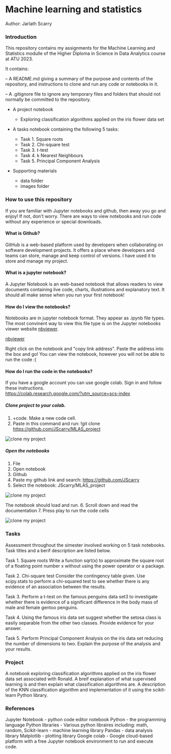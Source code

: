 # Machine learning and statistics

Author: Jarlath Scarry

### Introduction

This repository contains my assignments for the Machine Learning and Statistics modulle of the Higher Diploma in Science in Data Analytics course at ATU 2023. 

It contains:

– A README.md giving a summary of the purpose and contents of the repository, 
  and instructions to clone and run any code or notebooks in it.

– A .gitignore file to ignore any temporary files and folders that should not normally 
  be committed to the repository.

- A project notebook 
    -  Exploring classification algorithms applied on the iris flower data set
    
- A tasks notebook containing the following 5 tasks:
    - Task 1. Square roots
    - Task 2. Chi-square test
    - Task 3. t-test
    - Task 4. k Nearest Neighbours
    - Task 5. Principal Component Analysis
 
 - Supporting materials
    - data folder
    - images folder


### How to use this repository

If you are familiar with Jupyter notebooks and github, then away you go and enjoy! If not, don't worry. There are ways to view notebooks and run code without any experience or special downloads.

#### What is Github?

GitHub is a web-based platform used by developers when collaborating on software development projects. It offers a place where developers and teams can store, manage and keep control of versions. I have used it to store and manage my project. 

#### What is a jupyter notebook?

A Jupyter Notebook is an web-based notebook that allows readers to view documents containing live code, charts, illustrations and explanatory text. It should all make sense when you run your first notebook!

#### How do I view the notebooks?

Notebooks are in jupyter notebook format. They appear as .ipynb file types. The most convinent way to view this file type is on the Jupyter notebooks viewer website [nbviewer](https://nbviewer.org/). 

<a href="https://nbviewer.org" target="_blank">nbviewer</a>

Right click on the notebook and "copy link address". Paste the address into the box and go! You can view the notebook, however you will not be able to run the code :(

#### How do I run the code in the notebooks?

If you have a google account you can use google colab. Sign in and follow these instructions.  
https://colab.research.google.com/?utm_source=scs-index

##### Clone project to your colab.

1. +code. Make a new code cell.
2. Paste in this command and run: !git clone https://github.com/JScarry/MLAS_project

![clone my project](https://github.com/JScarry/MLAS_project/images/colab_steps1.png)

##### Open the notebooks

1. File
2. Open notebook
3. Github
4. Paste my github link and search:     https://github.com/JScarry
5. Select the notebook:                 JScarry/MLAS_project

![clone my project](https://github.com/JScarry/MLAS_project/images/colab_steps2.png)

The notebook should load and run.
6. Scroll down and read the documentation
7. Press play to run the code cells

![clone my project](https://github.com/JScarry/MLAS_project/images/colab_steps3.png)


### Tasks

Assessment throughout the simester involved working on 5 task notebooks. Task titles and a berif description are listed below.

Task 1. Square roots
Write a function sqrt(x) to approximate the square root of a floating point number x without using the power operator or a package.

Task 2. Chi-square test
Consider the contingency table given. Use scipy.stats to perform a chi-squared test to see whether there is any evidence of an association between the results.

Task 3.
Perform a t-test on the famous penguins data set3 to investigate whether there is evidence of a significant difference in the body
mass of male and female gentoo penguins.

Task 4.
Using the famous iris data set suggest whether the setosa class is easily separable from the other two classes. Provide evidence for your answer.

Task 5.
Perform Principal Component Analysis on the iris data set reducing the number of dimensions to two. Explain the purpose of the analysis and your results.

### Project

A notebook exploring classification algorithms applied on the iris flower data set associated with Ronald. A breif explanation of what supervised learning is and then explain what classification algorithms are. A description of the KNN classification algorithm and implementation of it using the scikit-learn Python library.


### References

Jupyter Notebook - python code editor notebook
Python - the programming language
Python libraries - Various python libraires including: math, random, 
Scikit-learn - machine learning library
Pandas - data analysis library
Matplotlib - plotting library
Google colab - Google cloud-based platform with a free Jupyter notebook environment to run and execute code.
